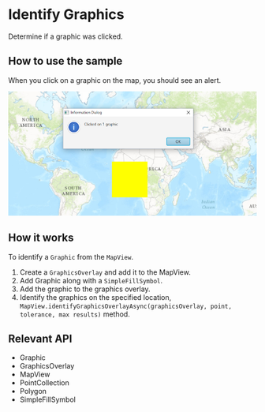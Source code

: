 # Identify Graphics

Determine if a graphic was clicked.

## How to use the sample

When you click on a graphic on the map, you should see an alert.

![](IdentifyGraphics.png)

## How it works

To identify a `Graphic` from the `MapView`.


  1. Create a `GraphicsOverlay` and add it to the MapView.
  2. Add Graphic along with a `SimpleFillSymbol`.
  3. Add the graphic to the graphics overlay.
  4. Identify the graphics on the specified location, `MapView.identifyGraphicsOverlayAsync(graphicsOverlay, point, tolerance, max results)` method.


## Relevant API


*   Graphic
*   GraphicsOverlay
*   MapView
*   PointCollection
*   Polygon
*   SimpleFillSymbol

